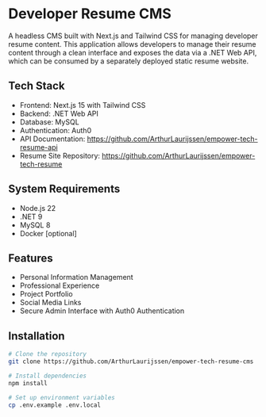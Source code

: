 # Developer Resume CMS

A headless CMS built with Next.js and Tailwind CSS for managing developer resume content. This application allows developers to manage their resume content through a clean interface and exposes the data via a .NET Web API, which can be consumed by a separately deployed static resume website.

## Tech Stack

- Frontend: Next.js 15 with Tailwind CSS
- Backend: .NET Web API
- Database: MySQL
- Authentication: Auth0
- API Documentation: https://github.com/ArthurLaurijssen/empower-tech-resume-api
- Resume Site Repository: https://github.com/ArthurLaurijssen/empower-tech-resume

## System Requirements

- Node.js 22
- .NET 9
- MySQL 8
- Docker [optional]

## Features

- Personal Information Management
- Professional Experience
- Project Portfolio
- Social Media Links
- Secure Admin Interface with Auth0 Authentication

## Installation

```bash
# Clone the repository
git clone https://github.com/ArthurLaurijssen/empower-tech-resume-cms

# Install dependencies
npm install

# Set up environment variables
cp .env.example .env.local